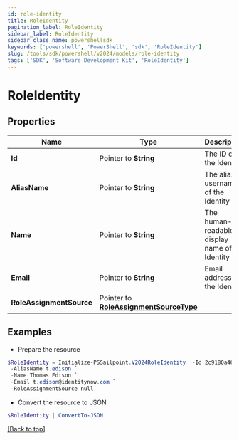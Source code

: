 ```yaml
---
id: role-identity
title: RoleIdentity
pagination_label: RoleIdentity
sidebar_label: RoleIdentity
sidebar_class_name: powershellsdk
keywords: ['powershell', 'PowerShell', 'sdk', 'RoleIdentity'] 
slug: /tools/sdk/powershell/v2024/models/role-identity
tags: ['SDK', 'Software Development Kit', 'RoleIdentity']
---
```



# RoleIdentity

## Properties

Name | Type | Description | Notes
------------ | ------------- | ------------- | -------------
**Id** |  Pointer to **String** | The ID of the Identity | [optional] 
**AliasName** |  Pointer to **String** | The alias / username of the Identity | [optional] 
**Name** |  Pointer to **String** | The human-readable display name of the Identity | [optional] 
**Email** |  Pointer to **String** | Email address of the Identity | [optional] 
**RoleAssignmentSource** |  Pointer to [**RoleAssignmentSourceType**](role-assignment-source-type) |  | [optional] 

## Examples

- Prepare the resource
```powershell
$RoleIdentity = Initialize-PSSailpoint.V2024RoleIdentity  -Id 2c9180a46faadee4016fb4e018c20639 `
 -AliasName t.edison `
 -Name Thomas Edison `
 -Email t.edison@identitynow.com `
 -RoleAssignmentSource null
```

- Convert the resource to JSON
```powershell
$RoleIdentity | ConvertTo-JSON
```


[[Back to top]](#) 

